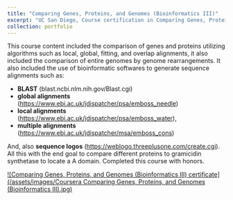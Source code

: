 ```yaml
---
title: "Comparing Genes, Proteins, and Genomes (Bioinformatics III)"
excerpt: "UC San Diego, Course certification in Comparing Genes, Proteins, and Genomes, 2024<br/><img src='../assets/images/Coursera Comparing Genes, Proteins, and Genomes (Bioinformatics III).jpg' width='500' height='300'>"
collection: portfolio
---
```


This course content included the comparison of genes and proteins utilizing algorithms such as local, global, fitting, and overlap alignments, it also included the comparison of entire genomes by genome rearrangements. 
It also included the use of bioinformatic softwares to generate sequence alignments such as:
* <b>BLAST</b> (blast.ncbi.nlm.nih.gov/Blast.cgi)
* <b>global alignments</b> (https://www.ebi.ac.uk/jdispatcher/psa/emboss_needle)
* <b>local alignments</b> (https://www.ebi.ac.uk/jdispatcher/psa/emboss_water), 
* <b>multiple alignments</b> (https://www.ebi.ac.uk/jdispatcher/msa/emboss_cons)

And, also <b>sequence logos</b> (https://weblogo.threeplusone.com/create.cgi). All this with the end goal to compare different proteins to gramicidin synthetase to locate a A domain. Completed this course with honors.

<a href="https://coursera.org/verify/KJAJD76NBADJ">![Comparing Genes, Proteins, and Genomes (Bioinformatics III) certificate](/assets/images/Coursera Comparing Genes, Proteins, and Genomes (Bioinformatics III).jpg)<a/>